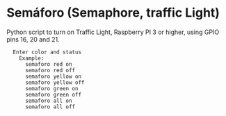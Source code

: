 # Semáforo (Semaphore, traffic Light)
Python script to turn on Traffic Light, Raspberry PI 3 or higher, using GPIO pins 16, 20 and 21.


```
  Enter color and status
    Example:
      semaforo red on
      semaforo red off
      semaforo yellow on
      semaforo yellow off
      semaforo green on
      semaforo green off
      semaforo all on
      semaforo all off
```